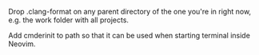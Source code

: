 Drop .clang-format on any parent directory of the one you're in right now, e.g. the work folder with all projects.

Add cmderinit to path so that it can be used when starting terminal inside Neovim.
